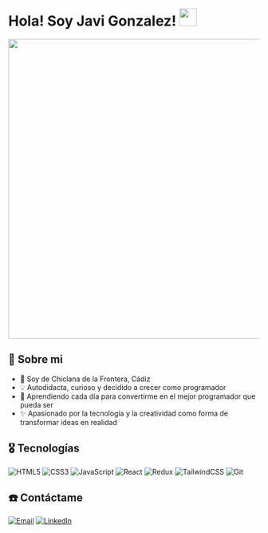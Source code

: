 # Hola! Soy Javi Gonzalez! <img src='https://camo.githubusercontent.com/b88b69e09013b1ba6423f643373ea6441e93aa299bf2dab5446c5d872b0bf3fa/68747470733a2f2f75706c6f6164732e636f6c6c65637463646e2e636f6d2f3566326536663836623563356331336165373831316231312d313539363939353930393235302e676966' width='35px' />

<img src='https://user-images.githubusercontent.com/74038190/213910845-af37a709-8995-40d6-be59-724526e3c3d7.gif' width='600px' />

## 🚀 Sobre mi

- 📍 Soy de Chiclana de la Frontera, Cádiz
- 💡 Autodidacta, curioso y decidido a crecer como programador
- 🧠 Aprendiendo cada día para convertirme en el mejor programador que pueda ser
- ✨ Apasionado por la tecnología y la creatividad como forma de transformar ideas en realidad

## 🎖️ Tecnologías

![HTML5](https://img.shields.io/badge/HTML5-orange?style=flat&logo=html5&logoColor=white)
![CSS3](https://img.shields.io/badge/CSS3-blue?style=flat&logoColor=white)
![JavaScript](https://img.shields.io/badge/JavaScript-ES6-yellow?style=flat&logo=javascript&logoColor=black)
![React](https://img.shields.io/badge/React-18.2.0-blue?style=flat&logo=react&logoColor=white)
![Redux](https://img.shields.io/badge/Redux-Toolkit-purple?style=flat&logo=redux&logoColor=white)
![TailwindCSS](https://img.shields.io/badge/TailwindCSS-3.3.0-sky?style=flat&logo=tailwind-css&logoColor=white)
![Git](https://img.shields.io/badge/Git-F05032?style=flat&logo=git&logoColor=white)


## ☎️ Contáctame

[![Email](https://img.shields.io/badge/Email-✉️-red?style=flat&logo=gmail&logoColor=white)](mailto:jjaviergonzalez23@gmail.com)
[![LinkedIn](https://img.shields.io/badge/LinkedIn-Profile-blue?style=flat&logo=linkedin&logoColor=white)](https://linkedin.com/in/JaviFrost8)
